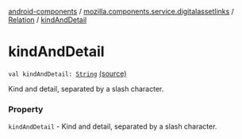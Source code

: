 [android-components](../../index.md) / [mozilla.components.service.digitalassetlinks](../index.md) / [Relation](index.md) / [kindAndDetail](./kind-and-detail.md)

# kindAndDetail

`val kindAndDetail: `[`String`](https://kotlinlang.org/api/latest/jvm/stdlib/kotlin/-string/index.html) [(source)](https://github.com/mozilla-mobile/android-components/blob/master/components/service/digitalassetlinks/src/main/java/mozilla/components/service/digitalassetlinks/Relation.kt#L11)

Kind and detail, separated by a slash character.

### Property

`kindAndDetail` - Kind and detail, separated by a slash character.